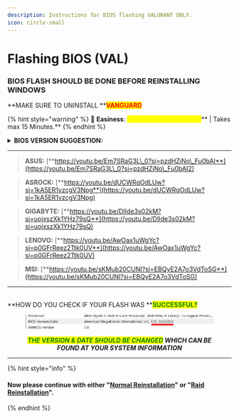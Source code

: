 ```yaml
---
description: Instructions for BIOS flashing VALORANT ONLY.
icon: circle-small
---
```


# Flashing BIOS  (VAL)

### BIOS FLASH SHOULD BE DONE BEFORE REINSTALLING WINDOWS

**MAKE SURE TO UNINSTALL **<mark style="color:red;">**VANGUARD**</mark>

{% hint style="warning" %}
🌟 **Easiness**: <mark style="color:yellow;">**7/10 Doable, not difficult**</mark>** | Takes max 15 Minutes.**
{% endhint %}

<details>

<summary><strong>BIOS VERSION SUGGESTION:</strong></summary>

We recommend flashing your motherboard to an older BIOS version. Based on our professional experience, this process is completely safe, and we've observed a higher success rate with spoofing when using the previous BIOS version.

</details>

***

> **ASUS:** [**https://youtu.be/Em7SRaG3L\_0?si=pzdHZjNo\_Fu0bAI**](https://youtu.be/Em7SRaG3L\_0?si=pzdHZjNo\_Fu0bAI2)

> **ASROCK:** [**https://youtu.be/dUCWRqOdLUw?si=1kA5ER1vzcgV3Npg**](https://youtu.be/dUCWRqOdLUw?si=1kA5ER1vzcgV3Npg)

> **GIGABYTE:** [**https://youtu.be/DIIde3s02kM?si=uojxszXk1YHz79sQ**](https://youtu.be/DIIde3s02kM?si=uojxszXk1YHz79sQ)

> **LENOVO:** [**https://youtu.be/AwOax1uWgYc?si=p0GFrReez2Ttk0UV**](https://youtu.be/AwOax1uWgYc?si=p0GFrReez2Ttk0UV)

> **MSI:** [**https://youtu.be/sKMub20CUNI?si=EBQyE2A7o3VdToSG**](https://youtu.be/sKMub20CUNI?si=EBQyE2A7o3VdToSG)

***

\
**HOW DO YOU CHECK IF YOUR FLASH WAS **<mark style="color:green;">**SUCCESSFUL?**</mark>

<div align="center">

<figure><img src="../../.gitbook/assets/bios.png" alt=""><figcaption><p><em><mark style="color:green;"><strong>THE VERSION &#x26; DATE SHOULD BE CHANGED</strong></mark><strong> WHICH CAN BE FOUND AT YOUR SYSTEM INFORMATION</strong></em>                             </p></figcaption></figure>

</div>

***

{% hint style="info" %}
#### Now please continue with either "[Normal Reinstallation](normal-reinstallation.md)" or "[Raid Reinstallation](raid-reinstallation.md)".
{% endhint %}
